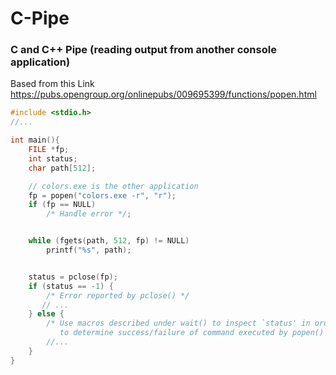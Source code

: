 # C-Pipe
### C and C++ Pipe (reading output from another console application)

Based from this Link https://pubs.opengroup.org/onlinepubs/009695399/functions/popen.html

```C
#include <stdio.h>
//...

int main(){
    FILE *fp;
    int status;
    char path[512];

    // colors.exe is the other application
    fp = popen("colors.exe -r", "r");
    if (fp == NULL)
        /* Handle error */;


    while (fgets(path, 512, fp) != NULL)
        printf("%s", path);


    status = pclose(fp);
    if (status == -1) {
        /* Error reported by pclose() */
       // ...
    } else {
        /* Use macros described under wait() to inspect `status' in order
           to determine success/failure of command executed by popen() */
        //...
    }
}
```

